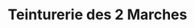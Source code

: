---
title: "Teinturerie des 2 Marches"
url: /le-vesinet/teinturerie-des-2-marches/
shop: Wäscherei
---
